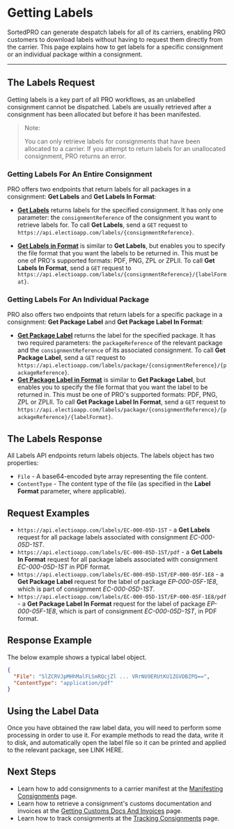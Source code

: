 # Getting Labels

SortedPRO can generate despatch labels for all of its carriers, enabling PRO customers to download labels without having to request them directly from the carrier. This page explains how to get labels for a specific consignment or an individual package within a consignment.

---

## The Labels Request

Getting labels is a key part of all PRO workflows, as an unlabelled consignment cannot be dispatched. Labels are usually retrieved after a consignment has been allocated but before it has been manifested.

> <span class="note-header">Note: </span>
> 
> You can only retrieve labels for consignments that have been allocated to a carrier. If you attempt to return labels for an unallocated consignment, PRO returns an error.

### Getting Labels For An Entire Consignment

PRO offers two endpoints that return labels for all packages in a consignment: **Get Labels** and **Get Labels In Format**:

* **[Get Labels](https://docs.electioapp.com/#/api/GetLabels)** returns labels for the specified consignment. It has only one parameter: the `consignmentReference` of the consignment you want to retrieve labels for. To call **Get Labels**, send a `GET` request to `https://api.electioapp.com/labels/{consignmentReference}`.

* **[Get Labels in Format](https://docs.electioapp.com/#/api/GetLabelsinFormat)** is similar to **Get Labels**, but enables you to specify the file format that you want the labels to be returned in. This must be one of PRO's supported formats: PDF, PNG, ZPL or ZPLII. To call **Get Labels In Format**, send a `GET` request to `https://api.electioapp.com/labels/{consignmentReference}/{labelFormat}`.

### Getting Labels For An Individual Package

PRO also offers two endpoints that return labels for a specific package in a consignment: **Get Package Label** and **Get Package Label In Format**:

* **[Get Package Label](https://docs.electioapp.com/#/api/GetPackageLabel)** returns the label for the specified package. It has two required parameters: the `packageReference` of the relevant package and the `consignmentReference` of its associated consignment. To call **Get Package Label**, send a `GET` request to `https://api.electioapp.com/labels/package/{consignmentReference}/{packageReference}`. 
* **[Get Package Label in Format](https://docs.electioapp.com/#/api/GetPackageLabelinFormat)** is similar to **Get Package Label**, but enables you to specify the file format that you want the label to be returned in. This must be one of PRO's supported formats: PDF, PNG, ZPL or ZPLII. To call **Get Package Label In Format**, send a `GET` request to `https://api.electioapp.com/labels/package/{consignmentReference}/{packageReference}/{labelFormat}`.

## The Labels Response

All Labels API endpoints return labels objects. The labels object has two properties:

* `File` - A base64-encoded byte array representing the file content.
* `ContentType` - The content type of the file (as specified in the **Label Format** parameter, where applicable).

## Request Examples

* `https://api.electioapp.com/labels/EC-000-05D-1ST` - a **Get Labels** request for all package labels associated with consignment _EC-000-05D-1ST_.
* `https://api.electioapp.com/labels/EC-000-05D-1ST/pdf` - a **Get Labels In Format** request for all package labels associated with consignment _EC-000-05D-1ST_ in PDF format.
* `https://api.electioapp.com/labels/EC-000-05D-1ST/EP-000-05F-1E8` - a **Get Package Label** request for the label of package _EP-000-05F-1E8_, which is part of consignment _EC-000-05D-1ST_.
* `https://api.electioapp.com/labels/EC-000-05D-1ST/EP-000-05F-1E8/pdf` - a **Get Package Label In Format** request for the label of package _EP-000-05F-1E8_, which is part of consignment _EC-000-05D-1ST_, in PDF format.

## Response Example

The below example shows a typical label object.

```json
{
  "File": "SlZCRVJpMHhMalFLSmRQcjZl ... VRrNU9ERUtKU1ZGVDBZPQ==",
  "ContentType": "application/pdf"
}
```

## Using the Label Data

Once you have obtained the raw label data, you will need to perform some processing in order to use it. For example methods to read the data, write it to disk, and automatically open the label file so it can be printed and applied to the relevant package, see LINK HERE. 

## Next Steps

* Learn how to add consignments to a carrier manifest at the [Manifesting Consignments](/api/help/manifesting_consignments.html) page.
* Learn how to retrieve a consignment's customs documentation and invoices at the [Getting Customs Docs And Invoices](/api/help/getting_customs_docs_and_invoices.html) page.
* Learn how to track consignments at the [Tracking Consignments](/api/help/tracking_consignments.html) page.

<script src="../../scripts/requesttabs.js"></script>
<script src="../../scripts/responsetabs.js"></script>
<script src="../../scripts/copy.js"></script>